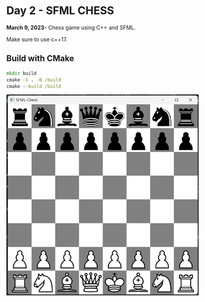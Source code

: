 # Day 2 - SFML CHESS

**March 9, 2023-** Chess game using C++ and SFML. 

Make sure to use c++17.

## Build with CMake

```cmd
mkdir build
cmake -S . -B /build
cmake --build /build
```

![](/images/screenshot.png)